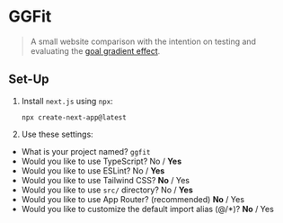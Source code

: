# GGFit
> A small website comparison with the intention on testing and evaluating the [goal gradient effect](https://lawsofux.com/goal-gradient-effect/).

## Set-Up
1. Install `next.js` using `npx`:

   ```npx create-next-app@latest```

2. Use these settings:
  - What is your project named? `ggfit`
  - Would you like to use TypeScript? No / **Yes**
  - Would you like to use ESLint? No / **Yes**
  - Would you like to use Tailwind CSS? **No** / Yes
  - Would you like to use `src/` directory? No / **Yes**
  - Would you like to use App Router? (recommended) **No** / Yes
  - Would you like to customize the default import alias (@/*)? **No** / Yes
